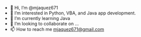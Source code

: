 - 👋 Hi, I’m @mjaquez671
- 👀 I’m interested in Python, VBA, and Java app development.
- 🌱 I’m currently learning Java
- 💞️ I’m looking to collaborate on ...
- 📫 How to reach me mjaquez671@gmail.com

<!---
mjaquez671/mjaquez671 is a ✨ special ✨ repository because its `README.md` (this file) appears on your GitHub profile.
You can click the Preview link to take a look at your changes.
--->
